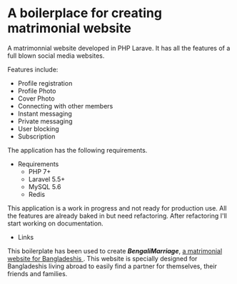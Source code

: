 # A boilerplace for creating matrimonial website

A matrimonnial website developed in PHP Larave. It has all the features of a full blown social media websites. 

Features include: 
  * Profile registration
  * Profile Photo
  * Cover Photo
  * Connecting with other members
  * Instant messaging
  * Private messaging
  * User blocking
  * Subscription

The application has the following requirements.

- Requirements
  * PHP 7+
  * Laravel 5.5+
  * MySQL 5.6
  * Redis

This application is a work in progress and not ready for production use. All the features are already baked in but need refactoring. After refactoring I'll start working on documentation.

- Links

This boilerplate has been used to create ***BengaliMarriage***, [a matrimonial website for Bangladeshis ](https://www.bengalimarriage.com). This website is specially designed for Bangladeshis living abroad to easily find a partner for themselves, their friends and families.
